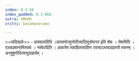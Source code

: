 ```yaml
---
index: 8.3.66
index_padded: 8.3.066
sutra: सदिरप्रतेः
vritti: balamanorama

---
```

<<सदिरप्रतेः>> - प्राक्सतादिति ।उपसर्गात्सुनोतीत्यादिसूत्रोपात्ता॑ इति शेषः । तेषामिति । पञ्चदशानामित्यर्थः । न्यषेधदिति । अकारेम व्यवहितत्वादिणः परत्वाऽभावादप्राप्तौ वचनम् । अभ्युषुणोदित्यप्युदाहार्यम् । 